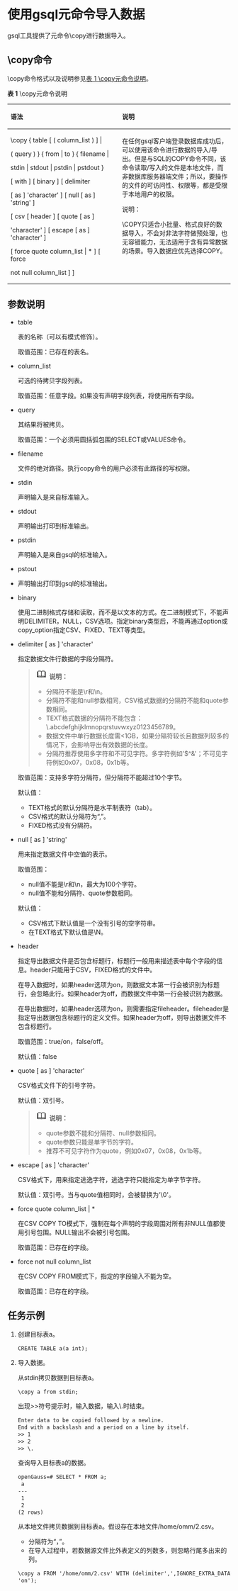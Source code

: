 # 使用gsql元命令导入数据<a name="ZH-CN_TOPIC_0242370286"></a>

gsql工具提供了元命令\\copy进行数据导入。

## \\copy命令<a name="zh-cn_topic_0237121136_zh-cn_topic_0117407672_section58856731203635"></a>

\\copy命令格式以及说明参见[表 1 \\copy元命令说明](#zh-cn_topic_0237121136_zh-cn_topic_0117407672_table65007762203657)。

**表 1**  \\copy元命令说明

<a name="zh-cn_topic_0237121136_zh-cn_topic_0117407672_table65007762203657"></a>
<table><thead align="left"><tr id="zh-cn_topic_0237121136_zh-cn_topic_0117407672_row12923480203657"><th class="cellrowborder" valign="top" width="50%" id="mcps1.2.3.1.1"><p id="zh-cn_topic_0237121136_zh-cn_topic_0117407672_p25975961203657"><a name="zh-cn_topic_0237121136_zh-cn_topic_0117407672_p25975961203657"></a><a name="zh-cn_topic_0237121136_zh-cn_topic_0117407672_p25975961203657"></a>语法</p>
</th>
<th class="cellrowborder" valign="top" width="50%" id="mcps1.2.3.1.2"><p id="zh-cn_topic_0237121136_zh-cn_topic_0117407672_p23678091203657"><a name="zh-cn_topic_0237121136_zh-cn_topic_0117407672_p23678091203657"></a><a name="zh-cn_topic_0237121136_zh-cn_topic_0117407672_p23678091203657"></a>说明</p>
</th>
</tr>
</thead>
<tbody><tr id="zh-cn_topic_0237121136_zh-cn_topic_0117407672_row11776229203657"><td class="cellrowborder" valign="top" width="50%" headers="mcps1.2.3.1.1 "><p id="zh-cn_topic_0237121136_zh-cn_topic_0117407672_p17687276203715"><a name="zh-cn_topic_0237121136_zh-cn_topic_0117407672_p17687276203715"></a><a name="zh-cn_topic_0237121136_zh-cn_topic_0117407672_p17687276203715"></a>\copy { table [ ( column_list ) ] |</p>
<p id="zh-cn_topic_0237121136_zh-cn_topic_0117407672_p24967761203715"><a name="zh-cn_topic_0237121136_zh-cn_topic_0117407672_p24967761203715"></a><a name="zh-cn_topic_0237121136_zh-cn_topic_0117407672_p24967761203715"></a>( query ) } { from | to } { filename |</p>
<p id="zh-cn_topic_0237121136_zh-cn_topic_0117407672_p23383257203715"><a name="zh-cn_topic_0237121136_zh-cn_topic_0117407672_p23383257203715"></a><a name="zh-cn_topic_0237121136_zh-cn_topic_0117407672_p23383257203715"></a>stdin | stdout | pstdin | pstdout }</p>
<p id="zh-cn_topic_0237121136_zh-cn_topic_0117407672_p9122727203715"><a name="zh-cn_topic_0237121136_zh-cn_topic_0117407672_p9122727203715"></a><a name="zh-cn_topic_0237121136_zh-cn_topic_0117407672_p9122727203715"></a>[ with ] [ binary ] [ delimiter</p>
<p id="zh-cn_topic_0237121136_zh-cn_topic_0117407672_p14995683203715"><a name="zh-cn_topic_0237121136_zh-cn_topic_0117407672_p14995683203715"></a><a name="zh-cn_topic_0237121136_zh-cn_topic_0117407672_p14995683203715"></a>[ as ] 'character' ] [ null [ as ] 'string' ]</p>
<p id="zh-cn_topic_0237121136_zh-cn_topic_0117407672_p743422203715"><a name="zh-cn_topic_0237121136_zh-cn_topic_0117407672_p743422203715"></a><a name="zh-cn_topic_0237121136_zh-cn_topic_0117407672_p743422203715"></a>[ csv [ header ] [ quote [ as ]</p>
<p id="zh-cn_topic_0237121136_zh-cn_topic_0117407672_p6690801203715"><a name="zh-cn_topic_0237121136_zh-cn_topic_0117407672_p6690801203715"></a><a name="zh-cn_topic_0237121136_zh-cn_topic_0117407672_p6690801203715"></a>'character' ] [ escape [ as ] 'character' ]</p>
<p id="zh-cn_topic_0237121136_zh-cn_topic_0117407672_p60217213203715"><a name="zh-cn_topic_0237121136_zh-cn_topic_0117407672_p60217213203715"></a><a name="zh-cn_topic_0237121136_zh-cn_topic_0117407672_p60217213203715"></a>[ force quote column_list | * ] [ force</p>
<p id="zh-cn_topic_0237121136_zh-cn_topic_0117407672_p5084012203715"><a name="zh-cn_topic_0237121136_zh-cn_topic_0117407672_p5084012203715"></a><a name="zh-cn_topic_0237121136_zh-cn_topic_0117407672_p5084012203715"></a>not null column_list ] ]</p>
</td>
<td class="cellrowborder" valign="top" width="50%" headers="mcps1.2.3.1.2 "><p id="zh-cn_topic_0237121136_zh-cn_topic_0117407672_p4223544411233"><a name="zh-cn_topic_0237121136_zh-cn_topic_0117407672_p4223544411233"></a><a name="zh-cn_topic_0237121136_zh-cn_topic_0117407672_p4223544411233"></a>在任何gsql客户端登录数据库成功后，可以使用该命令进行数据的导入/导出。但是与SQL的COPY命令不同，该命令读取/写入的文件是本地文件，而非数据库服务器端文件；所以，要操作的文件的可访问性、权限等，都是受限于本地用户的权限。</p>
<div class="note" id="zh-cn_topic_0237121136_note1924115273417"><a name="zh-cn_topic_0237121136_note1924115273417"></a><a name="zh-cn_topic_0237121136_note1924115273417"></a><span class="notetitle"> 说明： </span><div class="notebody"><p id="zh-cn_topic_0237121136_p1925145210348"><a name="zh-cn_topic_0237121136_p1925145210348"></a><a name="zh-cn_topic_0237121136_p1925145210348"></a>\COPY只适合小批量、格式良好的数据导入，不会对非法字符做预处理，也无容错能力，无法适用于含有异常数据的场景。导入数据应优先选择COPY。</p>
</div></div>
</td>
</tr>
</tbody>
</table>

## 参数说明<a name="zh-cn_topic_0237121136_zh-cn_topic_0117407672_section5126610110100"></a>

-   table

    表的名称（可以有模式修饰）。

    取值范围：已存在的表名。

-   column\_list

    可选的待拷贝字段列表。

    取值范围：任意字段。如果没有声明字段列表，将使用所有字段。

-   query

    其结果将被拷贝。

    取值范围：一个必须用圆括弧包围的SELECT或VALUES命令。

-   filename

    文件的绝对路径。执行copy命令的用户必须有此路径的写权限。

-   stdin

    声明输入是来自标准输入。

-   stdout

    声明输出打印到标准输出。

-   pstdin

    声明输入是来自gsql的标准输入。

-   pstout
-   声明输出打印到gsql的标准输出。
-   binary

    使用二进制格式存储和读取，而不是以文本的方式。在二进制模式下，不能声明DELIMITER，NULL，CSV选项。指定binary类型后，不能再通过option或copy\_option指定CSV、FIXED、TEXT等类型。

-   delimiter \[ as \] 'character'

    指定数据文件行数据的字段分隔符。

    >![](public_sys-resources/icon-note.gif) **说明：**   
    >-   分隔符不能是\\r和\\n。  
    >-   分隔符不能和null参数相同，CSV格式数据的分隔符不能和quote参数相同。  
    >-   TEXT格式数据的分隔符不能包含： \\.abcdefghijklmnopqrstuvwxyz0123456789。  
    >-   数据文件中单行数据长度需<1GB，如果分隔符较长且数据列较多的情况下，会影响导出有效数据的长度。  
    >-   分隔符推荐使用多字符和不可见字符。多字符例如'$^&'；不可见字符例如0x07，0x08，0x1b等。  

    取值范围：支持多字符分隔符，但分隔符不能超过10个字节。

    默认值：

    -   TEXT格式的默认分隔符是水平制表符（tab）。
    -   CSV格式的默认分隔符为“,”。
    -   FIXED格式没有分隔符。

-   null \[ as \] 'string'

    用来指定数据文件中空值的表示。

    取值范围：

    -   null值不能是\\r和\\n，最大为100个字符。
    -   null值不能和分隔符、quote参数相同。

    默认值：

    -   CSV格式下默认值是一个没有引号的空字符串。
    -   在TEXT格式下默认值是\\N。

-   header

    指定导出数据文件是否包含标题行，标题行一般用来描述表中每个字段的信息。header只能用于CSV，FIXED格式的文件中。

    在导入数据时，如果header选项为on，则数据文本第一行会被识别为标题行，会忽略此行。如果header为off，而数据文件中第一行会被识别为数据。

    在导出数据时，如果header选项为on，则需要指定fileheader。fileheader是指定导出数据包含标题行的定义文件。如果header为off，则导出数据文件不包含标题行。

    取值范围：true/on，false/off。

    默认值：false

-   quote \[ as \] 'character'

    CSV格式文件下的引号字符。

    默认值：双引号。

    >![](public_sys-resources/icon-note.gif) **说明：**   
    >-   quote参数不能和分隔符、null参数相同。  
    >-   quote参数只能是单字节的字符。  
    >-   推荐不可见字符作为quote，例如0x07，0x08，0x1b等。  

-   escape \[ as \] 'character'

    CSV格式下，用来指定逃逸字符，逃逸字符只能指定为单字节字符。

    默认值：双引号。当与quote值相同时，会被替换为'\\0'。

-   force quote column\_list | \*

    在CSV COPY TO模式下，强制在每个声明的字段周围对所有非NULL值都使用引号包围。NULL输出不会被引号包围。

    取值范围：已存在的字段。

-   force not null column\_list

    在CSV COPY FROM模式下，指定的字段输入不能为空。

    取值范围：已存在的字段。


## 任务示例<a name="zh-cn_topic_0237121136_zh-cn_topic_0117407672_section49087436203946"></a>

1.  创建目标表a。

    ```
    CREATE TABLE a(a int);
    ```

2. 导入数据。

   从stdin拷贝数据到目标表a。

   ```
   \copy a from stdin;
   ```

   出现\>\>符号提示时，输入数据，输入\\.时结束。

   ```
   Enter data to be copied followed by a newline.
   End with a backslash and a period on a line by itself.
   >> 1
   >> 2
   >> \.
   ```

   查询导入目标表a的数据。

   ```
   openGauss=# SELECT * FROM a;
    a 
   ---
    1
    2
   (2 rows)
   ```

   从本地文件拷贝数据到目标表a。假设存在本地文件/home/omm/2.csv。

   -   分隔符为“，”。
   -   在导入过程中，若数据源文件比外表定义的列数多，则忽略行尾多出来的列。

   ```
   \copy a FROM '/home/omm/2.csv' WITH (delimiter',',IGNORE_EXTRA_DATA 'on');
   ```



